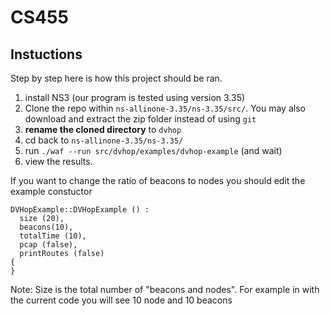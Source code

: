 # CS455

## Instuctions 

Step by step here is how this project should be ran.

1. install NS3 (our program is tested using version 3.35)
2. Clone the repo within `ns-allinone-3.35/ns-3.35/src/`. You may also download and extract the zip folder instead of using `git`
3. **rename the cloned directory** to `dvhop`
4. cd back to `ns-allinone-3.35/ns-3.35/`
5. run `./waf --run src/dvhop/examples/dvhop-example` (and wait)
6. view the results.

If you want to change the ratio of beacons to nodes you should edit the example constuctor

```
DVHopExample::DVHopExample () :
  size (20),
  beacons(10),
  totalTime (10),
  pcap (false),
  printRoutes (false)
{
}
```

Note: Size is the total number of "beacons and nodes". For example in with the current code you will see 10 node and 10 beacons
